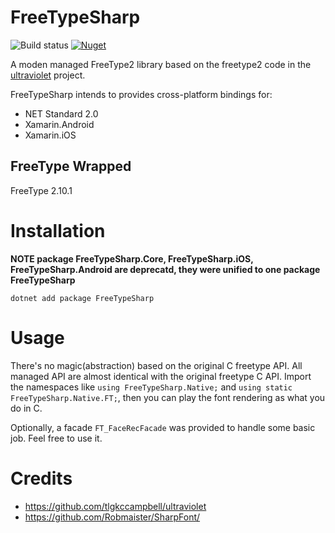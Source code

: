 # FreeTypeSharp
![Build status](https://github.com/ryancheung/FreeTypeSharp/workflows/.NET%20Core/badge.svg)
[![Nuget](https://img.shields.io/nuget/v/FreeTypeSharp)](https://www.nuget.org/packages/FreeTypeSharp/)

A moden managed FreeType2 library based on the freetype2 code in the [ultraviolet](https://github.com/tlgkccampbell/ultraviolet/tree/develop/Source/Ultraviolet.FreeType2) project.

FreeTypeSharp intends to provides cross-platform bindings for:

- NET Standard 2.0
- Xamarin.Android
- Xamarin.iOS

## FreeType Wrapped

FreeType 2.10.1

# Installation

**NOTE package FreeTypeSharp.Core, FreeTypeSharp.iOS, FreeTypeSharp.Android are deprecatd, they were unified to one package FreeTypeSharp**

`dotnet add package FreeTypeSharp`

# Usage

There's no magic(abstraction) based on the original C freetype API. All managed API are almost identical with the original freetype C API. Import the namespaces like `using FreeTypeSharp.Native;` and `using static FreeTypeSharp.Native.FT;`, then you can play the font rendering as what you do in C.

Optionally, a facade `FT_FaceRecFacade` was provided to handle some basic job. Feel free to use it.

# Credits

- https://github.com/tlgkccampbell/ultraviolet
- https://github.com/Robmaister/SharpFont/
